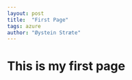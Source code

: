 ```yaml
---
layout: post
title:  "First Page"
tags: azure
author: "Øystein Stræte"
---
```


# This is my first page

